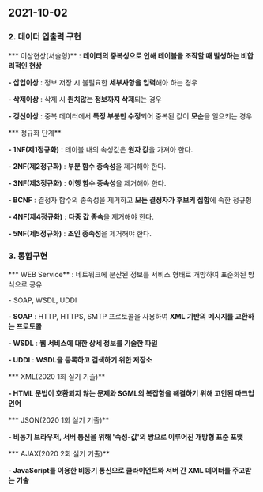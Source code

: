 ## 2021-10-02

### 2. 데이터 입출력 구현

*** 이상현상(서술형)** : **데이터의 중복성으로 인해 테이블을 조작할 때 발생하는 비합리적인 현상**

**- 삽입이상** : 정보 저장 시 불필요한 **세부사항을 입력**해아 하는 경우

**- 삭제이상** : 삭제 시 **원치않는 정보까지 삭제**되는 경우

**- 갱신이상** : 중복 데이터에서 **특정 부분만 수정**되어 중복된 값이 **모순**을 일으키는 경우

 

*** 정규화 단계**

**- 1NF(제1정규화)** : 테이블 내의 속성값은 **원자 값**을 가져아 한다.

**- 2NF(제2정규화)** : **부분 함수 종속성**을 제거해야 한다.

**- 3NF(제3정규화)** : **이행 함수 종속성**을 제거해야 한다.

**- BCNF** : 결정자 함수의 종속성을 제거하고 **모든 결정자가 후보키 집합**에 속한 정규형

**- 4NF(제4정규화)** : **다중 값 종속**을 제거해야 한다.

**- 5NF(제5정규화)** : **조인 종속성**을 제거해야 한다.



### 3. 통합구현

*** WEB Service** : 네트워크에 분산된 정보를 서비스 형태로 개방하여 표준화된 방식으로 공유

\- SOAP, WSDL, UDDI

**- SOAP** : HTTP, HTTPS, SMTP 프로토콜을 사용하여 **XML 기반의** **메시지를 교환하는 프로토콜**

**- WSDL** : **웹 서비스에 대한 상세 정보를 기술한 파일**

**- UDDI** : **WSDL을 등록하고 검색하기 위한 저장소**

 

*** XML(2020 1회 실기 기출)**

**- HTML 문법이 호환되지 않는 문제와 SGML의 복잡함을 해결하기 위해 고안된 마크업 언어**

*** JSON(2020 1회 실기 기출)**

**- 비동기 브라우저, 서버 통신을 위해 '속성-값'의 쌍으로 이루어진 개방형 표준 포맷**

*** AJAX(2020 2회 실기 기출)**

**- JavaScript를 이용한 비동기 통신으로 클라이언트와 서버 간 XML 데이터를 주고받는 기술**